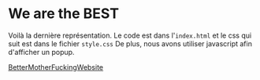 # We are the BEST

Voilà la dernière représentation. Le code est dans l'```index.html``` et le css qui suit est dans le fichier ```style.css``` 
De plus, nous avons utiliser javascript afin d'afficher un popup. 

[BetterMotherFuckingWebsite](https://eimrik.github.io/pre-final/)
